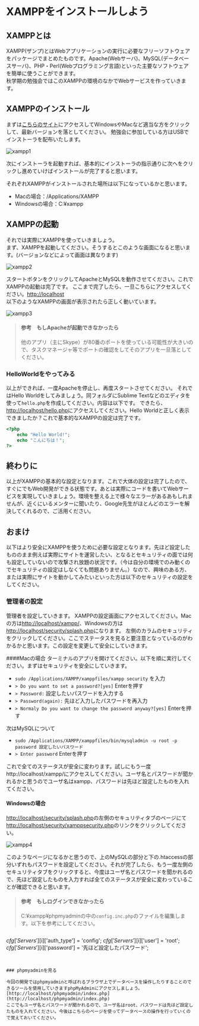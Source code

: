 # XAMPPをインストールしよう

## XAMPPとは

XAMPP(ザンプ)とはWebアプリケーションの実行に必要なフリーソフトウェアをパッケージでまとめたものです。Apache(Webサーバ)、MySQL(データベースサーバ)、PHP・Perl(Webプログラミング言語)といった主要なソフトウェアを簡単に使うことができます。  
秋学期の勉強会ではこのXAMPPの環境のなかでWebサービスを作っていきます。


## XAMPPのインストール

まずは<a href="https://www.apachefriends.org/jp/index.html" target="_blank">こちらのサイト</a>にアクセスしてWindowsやMacなど適当な方をクリックして、最新バージョンを落としてください。
勉強会に参加している方はUSBでインストーラを配布いたします。

![xampp1](./images/xampp1.png)  
  
次にインストーラを起動すれば、基本的にインストーラの指示通りに次へをクリックし進めていけばインストールが完了すると思います。

それぞれXAMPPがインストールされた場所は以下になっているかと思います。

* Macの場合：/Applications/XAMPP
* Windowsの場合：C:¥xampp

## XAMPPの起動

それでは実際にXAMPPを使っていきましょう。  
まず、XAMPPを起動してください。そうするとこのような画面になると思います。(バージョンなどによって画面は異なります)

![xampp2](./images/xampp2.png)  

スタートボタンをクリックしてApacheとMySQLを動作させてください。これでXAMPPの起動は完了です。
ここまで完了したら、一旦こちらにアクセスしてください。[http://localhost](http://localhost)  
以下のようなXAMPPの画面が表示されたら正しく動いています。

![xampp3](./images/xampp3.png)

> #### 参考　もしApacheが起動できなかったら
> 他のアプリ（主にSkype）が80番のポートを使っている可能性が大きいので、タスクマネージャ等でポートの確認をしてそのアプリを一旦落としてください。

### HelloWorldをやってみる

以上ができれば、一度Apacheを停止し、再度スタートさせてください。
それではHello Worldをしてみましょう。同フォルダにSublime Textなどのエディタを使って`hello.php`を作成してください。内容は以下です。
できたら、[http://localhost/hello.php](http://localhost/hello.php)にアクセスしてください。Hello Worldと正しく表示できましたか？これで基本的なXAMPPの設定は完了です。

```php
<?php
    echo "Hello World!";
    echo "こんにちは！";
?>
```

## 終わりに
以上がXAMPPの基本的な設定となります。これで大体の設定は完了したので、すぐにでもWeb開発ができる状態です。あとは実際にコードを書いてWebサービスを実現していきましょう。環境を整える上で様々なエラーがあるあもしれませんが、近くにいるメンターに聞いたり、Google先生がほとんどのエラーを解決してくれるので、ご活用ください。

## おまけ
以下はより安全にXAMPPを使うために必要な設定となります。先ほど設定したもののまま例えば実際にサイトを運営したい、となるとセキュリティの面では何も設定していないので攻撃され放題の状況です。（今は自分の環境でのみ動くのでセキュリティの設定はしなくても問題ありません。）なので、興味のある方、または実際にサイトを動かしてみたいといった方は以下のセキュリティの設定をしてください。

### 管理者の設定

管理者を設定していきます。
XAMPPの設定画面にアクセスしてください。Macの方は[http://localhost/xampp/](http://localhost/xampp/)、Windowsの方は[http://localhost/security/splash.php](http://localhost/security/splash.php)になります。
左側のカラムのセキュリティをクリックしてください。ここでステータスを見ると要注意となっているのがわかるかと思います。この設定を変更して安全にしていきます。

####Macの場合
ターミナルのアプリを開けてください。以下を順に実行してください。まずはセキュリティを安全にしていきます。

* `sudo /Applications/XAMPP/xamppfiles/xampp security` を入力
* `> Do you want to set a password?[yes]` Enterを押す
* `> Password:` 設定したいパスワードを入力する
* `> Password(again):` 先ほど入力したパスワードを再入力
* `> Normaly Do you want to change the password anyway?[yes]` Enterを押す

次はMySQLについて

* `sudo /Applications/XAMPP/xamppfiles/bin/mysqladmin -u root -p password 設定したいパスワード`
* `> Enter password` Enterを押す

これで全てのステータスが安全に変わります。試しにもう一度http://localhost/xampp/にアクセスしてください。ユーザ名とパスワードが聞かれるかと思うのでユーザ名はxampp、パスワードは先ほど設定したものを入れてください。

#### Windowsの場合

[http://localhost/security/splash.php](http://localhost/security/splash.php)の左側のセキュリティタブのページにて[http://localhost/security/xamppsecurity.php](http://localhost/security/xamppsecurity.php)のリンクをクリックしてください。

![xampp4](./images/xampp4.png)  

このようなページになるかと思うので、上のMySQLの部分と下の.htaccessの部分いずれもパスワードを設定してください。それが完了したら、もう一度左側のセキュリティタブをクリックすると、今度はユーザ名とパスワードを聞かれるので、先ほど設定したものを入力すれば全てのステータスが安全に変わっていることが確認できると思います。

> #### 参考　もしログインできなかったら
> C:¥xampp¥phpmyadminの中の`config.inc.php`のファイルを編集します。以下を参考にしてください。

>```php
$cfg['Servers'][$i]['auth_type'] = 'config';
$cfg['Servers'][$i]['user'] = 'root';
$cfg['Servers'][$i]['password'] = '先ほど設定したパスワード';
```


### phpmyadminを見る

今回の開発ではphpmyadminと呼ばれるブラウザ上でデータベースを操作したりすることのできるツールを使用していきますphpMyAdminにアクセスしましょう。[http://localhost/phpmyadmin/index.php](http://localhost/phpmyadmin/index.php)
ここでもユーザ名とパスワードが聞かれるので、ユーザ名はroot、パスワードは先ほど設定したものを入れてください。今後はこちらのページを使ってデータベースの操作を行っていくので覚えておいてください。

